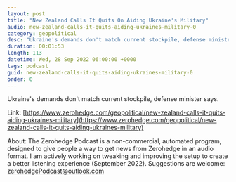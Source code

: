 ```yaml
---
layout: post
title: "New Zealand Calls It Quits On Aiding Ukraine's Military"
audio: new-zealand-calls-it-quits-aiding-ukraines-military-0
category: geopolitical
desc: "Ukraine's demands don't match current stockpile, defense minister says."
duration: 00:01:53
length: 113
datetime: Wed, 28 Sep 2022 06:00:00 +0000
tags: podcast
guid: new-zealand-calls-it-quits-aiding-ukraines-military-0
order: 0
---
```

Ukraine's demands don't match current stockpile, defense minister says.

Link: [https://www.zerohedge.com/geopolitical/new-zealand-calls-it-quits-aiding-ukraines-military](https://www.zerohedge.com/geopolitical/new-zealand-calls-it-quits-aiding-ukraines-military)

About: The Zerohedge Podcast is a non-commercial, automated program, designed to give people a way to get news from Zerohedge in an audio format.  I am actively working on tweaking and improving the setup to create a better listening experience (September 2022).  Suggestions are welcome: [zerohedgePodcast@outlook.com](mailto:zerohedgePodcast@outlook.com)